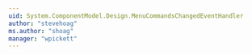 ```yaml
---
uid: System.ComponentModel.Design.MenuCommandsChangedEventHandler
author: "stevehoag"
ms.author: "shoag"
manager: "wpickett"
---
```

